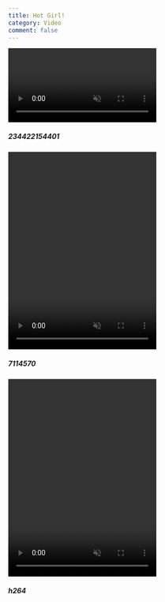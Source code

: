 ```yaml
---
title: Hot Girl!
category: Video
comment: false
---
```


<div class="w3-row-padding w3-margin-top">
    <div class="w3-card">
<video width="300" preload="none" autoplay="" muted="" loop="" playsinline="" webkit-playsinline="">
  <source src="//cloud.video.alibaba.com/play/u/2153292369/p/1/e/6/t/1/d/hd/234422154401.mp4"></video>
      <div class="w3-container">
        <h5>234422154401</h5>
      </div>
    </div>
  </div>

  <div class="w3-third">
    <div class="w3-card">
<video height="400" width="300" preload="none" autoplay="" muted="" loop="" playsinline="" webkit-playsinline="">
  <source src="{{site.url}}{{site.baseurl}}/src/assets/img/pexels-anthony-shkraba-7114570.mp4"></video>
      <div class="w3-container">
        <h5>7114570</h5>
      </div>
    </div>
  </div>
  
  <div class="w3-third">
    <div class="w3-card">
<video height="400" width="300" preload="none" autoplay="" muted="" loop="" playsinline="" webkit-playsinline="">
  <source src="{{site.url}}{{site.baseurl}}/src/assets/img/h264.mp4"></video>
      <div class="w3-container">
        <h5>h264</h5>
      </div>
    </div>
  </div>

